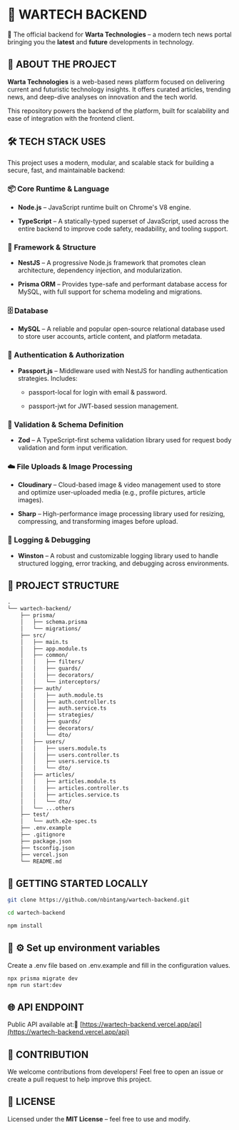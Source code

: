 🚀 WARTECH BACKEND
==================

🔧 The official backend for **Warta Technologies** – a modern tech news portal bringing you the **latest** and **future** developments in technology.

🧠 ABOUT THE PROJECT
--------------------

**Warta Technologies** is a web-based news platform focused on delivering current and futuristic technology insights. It offers curated articles, trending news, and deep-dive analyses on innovation and the tech world.

This repository powers the backend of the platform, built for scalability and ease of integration with the frontend client.

🛠️ TECH STACK USES
-------------------

This project uses a modern, modular, and scalable stack for building a secure, fast, and maintainable backend:

### 📦 Core Runtime & Language

*   **Node.js** – JavaScript runtime built on Chrome's V8 engine.
    
*   **TypeScript** – A statically-typed superset of JavaScript, used across the entire backend to improve code safety, readability, and tooling support.
    

### 🧱 Framework & Structure

*   **NestJS** – A progressive Node.js framework that promotes clean architecture, dependency injection, and modularization.
    
*   **Prisma ORM** – Provides type-safe and performant database access for MySQL, with full support for schema modeling and migrations.
    

### 🗄️ Database

*   **MySQL** – A reliable and popular open-source relational database used to store user accounts, article content, and platform metadata.
    

### 🔐 Authentication & Authorization

*   **Passport.js** – Middleware used with NestJS for handling authentication strategies. Includes:
    
    *   passport-local for login with email & password.
        
    *   passport-jwt for JWT-based session management.
        

### 🧾 Validation & Schema Definition

*   **Zod** – A TypeScript-first schema validation library used for request body validation and form input verification.
    

### ☁️ File Uploads & Image Processing

*   **Cloudinary** – Cloud-based image & video management used to store and optimize user-uploaded media (e.g., profile pictures, article images).
    
*   **Sharp** – High-performance image processing library used for resizing, compressing, and transforming images before upload.
    

### 🧪 Logging & Debugging

*   **Winston** – A robust and customizable logging library used to handle structured logging, error tracking, and debugging across environments.
    
📁 PROJECT STRUCTURE
--------------------
```md
.
└── wartech-backend/
    ├── prisma/
    │   ├── schema.prisma
    │   └── migrations/
    ├── src/
    │   ├── main.ts
    │   ├── app.module.ts
    │   ├── common/
    │   │   ├── filters/
    │   │   ├── guards/
    │   │   ├── decorators/
    │   │   └── interceptors/
    │   ├── auth/
    │   │   ├── auth.module.ts
    │   │   ├── auth.controller.ts
    │   │   ├── auth.service.ts
    │   │   ├── strategies/
    │   │   ├── guards/
    │   │   ├── decorators/
    │   │   └── dto/
    │   ├── users/
    │   │   ├── users.module.ts
    │   │   ├── users.controller.ts
    │   │   ├── users.service.ts
    │   │   └── dto/
    │   ├── articles/
    │   │   ├── articles.module.ts
    │   │   ├── articles.controller.ts
    │   │   ├── articles.service.ts
    │   │   └── dto/
    │   └── ...others
    ├── test/
    │   └── auth.e2e-spec.ts
    ├── .env.example
    ├── .gitignore
    ├── package.json
    ├── tsconfig.json
    ├── vercel.json
    └── README.md
```

🔧 GETTING STARTED LOCALLY
--------------------------
```bash
git clone https://github.com/nbintang/wartech-backend.git
```
```bash
cd wartech-backend
```
```bash
npm install
```

🔧 ⚙️ Set up environment variables
--------------------------
Create a .env file based on .env.example and fill in the configuration values.
```bash
npx prisma migrate dev
npm run start:dev
```

🌐 API ENDPOINT
---------------

Public API available at:🔗 [https://wartech-backend.vercel.app/api](https://wartech-backend.vercel.app/api)

🤝 CONTRIBUTION
---------------

We welcome contributions from developers! Feel free to open an issue or create a pull request to help improve this project.

📄 LICENSE
----------

Licensed under the **MIT License** – feel free to use and modify.
